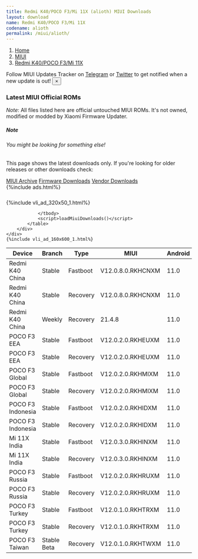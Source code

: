 ```yaml
---
title: Redmi K40/POCO F3/Mi 11X (alioth) MIUI Downloads
layout: download
name: Redmi K40/POCO F3/Mi 11X
codename: alioth
permalink: /miui/alioth/
---
```

<nav aria-label="breadcrumb">
    <ol class="breadcrumb">
        <li class="breadcrumb-item"><a href="/">Home</a></li>
        <li class="breadcrumb-item"><a href="/miui/">MIUI</a></li>
        <li class="breadcrumb-item active" aria-current="page"><a href="/miui/alioth/">Redmi K40/POCO F3/Mi 11X</a></li>
    </ol>
</nav>
<div class="alert alert-primary alert-dismissible fade show" role="alert">
    Follow MIUI Updates Tracker on <a href="https://t.me/MIUIUpdatesTracker" class="alert-link">Telegram</a>
     or <a href="https://twitter.com/MiFwUpdater" class="alert-link">Twitter</a> to get notified when a new update is out!
    <button type="button" class="close" data-dismiss="alert" aria-label="Close">
        <span aria-hidden="true">&times;</span>
    </button>
</div>

### Latest MIUI Official ROMs
*Note*: All files listed here are official untouched MIUI ROMs. It's not owned, modified or modded by Xiaomi Firmware Updater.
<div class="card">
  <div class="card-body">
    <h5 class="card-title">Note</h5>
    <h6 class="card-subtitle mb-2 text-muted">You might be looking for something else!</h6>
    <p class="card-text">This page shows the latest downloads only.
     If you're looking for older releases or other downloads check:</p>
    <a href="/archive/miui/alioth/" class="card-link">MIUI Archive</a>
    <a href="/firmware/alioth/" class="card-link">Firmware Downloads</a>
    <a href="/vendor/alioth/" class="card-link">Vendor Downloads</a>
  </div>
</div>
{%include ads.html%}
<div class="row justify-content-center">
    <div class="col-10">
        <div class="table-responsive-md" style="margin-top: 25px;">
            {%include vli_ad_320x50_1.html%}
            <table id="miui" class="display dt-responsive nowrap compact table table-striped table-hover table-sm">
                <thead class="thead-dark">
                    <tr>
                        <th data-ref="device">Device</th>
                        <th data-ref="branch">Branch</th>
                        <th data-ref="type">Type</th>
                        <th data-ref="miui">MIUI</th>
                        <th data-ref="android">Android</th>
                        <th data-ref="size">Size</th>
                        <th data-ref="size">Date</th>
                        <th data-ref="link">Link</th>
                    </tr>
                </thead>
                <tbody>
                <tr><td>Redmi K40 China</td><td>Stable</td><td>Fastboot</td><td>V12.0.8.0.RKHCNXM</td><td>11.0</td><td>4.9 GB</td><td>2021-04-03</td><td><a href="/miui/alioth/stable/V12.0.8.0.RKHCNXM/">Download</a></td></tr>
<tr><td>Redmi K40 China</td><td>Stable</td><td>Recovery</td><td>V12.0.8.0.RKHCNXM</td><td>11.0</td><td>3.7 GB</td><td>2021-04-09</td><td><a href="/miui/alioth/stable/V12.0.8.0.RKHCNXM/">Download</a></td></tr>
<tr><td>Redmi K40 China</td><td>Weekly</td><td>Recovery</td><td>21.4.8</td><td>11.0</td><td>3.8 GB</td><td>2021-04-08</td><td><a href="/miui/alioth/weekly/21.4.8/">Download</a></td></tr>
<tr><td>POCO F3 EEA</td><td>Stable</td><td>Fastboot</td><td>V12.0.2.0.RKHEUXM</td><td>11.0</td><td>5.3 GB</td><td>2021-03-19</td><td><a href="/miui/alioth/stable/V12.0.2.0.RKHEUXM/">Download</a></td></tr>
<tr><td>POCO F3 EEA</td><td>Stable</td><td>Recovery</td><td>V12.0.2.0.RKHEUXM</td><td>11.0</td><td>3.0 GB</td><td>2021-04-12</td><td><a href="/miui/alioth/stable/V12.0.2.0.RKHEUXM/">Download</a></td></tr>
<tr><td>POCO F3 Global</td><td>Stable</td><td>Fastboot</td><td>V12.0.2.0.RKHMIXM</td><td>11.0</td><td>5.1 GB</td><td>2021-03-19</td><td><a href="/miui/alioth/stable/V12.0.2.0.RKHMIXM/">Download</a></td></tr>
<tr><td>POCO F3 Global</td><td>Stable</td><td>Recovery</td><td>V12.0.2.0.RKHMIXM</td><td>11.0</td><td>2.9 GB</td><td>2021-03-30</td><td><a href="/miui/alioth/stable/V12.0.2.0.RKHMIXM/">Download</a></td></tr>
<tr><td>POCO F3 Indonesia</td><td>Stable</td><td>Fastboot</td><td>V12.0.2.0.RKHIDXM</td><td>11.0</td><td>4.7 GB</td><td>2021-03-19</td><td><a href="/miui/alioth/stable/V12.0.2.0.RKHIDXM/">Download</a></td></tr>
<tr><td>POCO F3 Indonesia</td><td>Stable</td><td>Recovery</td><td>V12.0.2.0.RKHIDXM</td><td>11.0</td><td>3.0 GB</td><td>2021-03-30</td><td><a href="/miui/alioth/stable/V12.0.2.0.RKHIDXM/">Download</a></td></tr>
<tr><td>Mi 11X India</td><td>Stable</td><td>Fastboot</td><td>V12.0.3.0.RKHINXM</td><td>11.0</td><td>3.8 GB</td><td>2021-03-23</td><td><a href="/miui/alioth/stable/V12.0.3.0.RKHINXM/">Download</a></td></tr>
<tr><td>Mi 11X India</td><td>Stable</td><td>Recovery</td><td>V12.0.3.0.RKHINXM</td><td>11.0</td><td>2.9 GB</td><td>2021-03-30</td><td><a href="/miui/alioth/stable/V12.0.3.0.RKHINXM/">Download</a></td></tr>
<tr><td>POCO F3 Russia</td><td>Stable</td><td>Fastboot</td><td>V12.0.2.0.RKHRUXM</td><td>11.0</td><td>4.9 GB</td><td>2021-03-31</td><td><a href="/miui/alioth/stable/V12.0.2.0.RKHRUXM/">Download</a></td></tr>
<tr><td>POCO F3 Russia</td><td>Stable</td><td>Recovery</td><td>V12.0.2.0.RKHRUXM</td><td>11.0</td><td>3.0 GB</td><td>2021-04-14</td><td><a href="/miui/alioth/stable/V12.0.2.0.RKHRUXM/">Download</a></td></tr>
<tr><td>POCO F3 Turkey</td><td>Stable</td><td>Fastboot</td><td>V12.0.1.0.RKHTRXM</td><td>11.0</td><td>4.4 GB</td><td>2021-03-23</td><td><a href="/miui/alioth/stable/V12.0.1.0.RKHTRXM/">Download</a></td></tr>
<tr><td>POCO F3 Turkey</td><td>Stable</td><td>Recovery</td><td>V12.0.1.0.RKHTRXM</td><td>11.0</td><td>3.0 GB</td><td>2021-03-31</td><td><a href="/miui/alioth/stable/V12.0.1.0.RKHTRXM/">Download</a></td></tr>
<tr><td>POCO F3 Taiwan</td><td>Stable Beta</td><td>Recovery</td><td>V12.0.1.0.RKHTWXM</td><td>11.0</td><td>2.9 GB</td><td>2021-03-31</td><td><a href="/miui/alioth/stable beta/V12.0.1.0.RKHTWXM/">Download</a></td></tr>

                </tbody>
                <script>loadMiuiDownloads()</script>
            </table>
        </div>
    </div>
    {%include vli_ad_160x600_1.html%}
</div>
